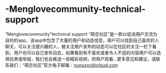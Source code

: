 # -Menglovecommunity-technical-support
“Menglovecommunity”technical support
“萌恋社区”是一款以促进用户交流为目的的app，该app中包含了大量的用户和动态信息，用户可以找到自己喜欢的人聊天，可以关注感兴趣的人，被关注用户发布的动态可以在社区的关注一栏下看到，用户也可以自己发布动态，如果看到有不喜欢或者令人不适的内容用户可以选择拉黑或举报，我们也会推送一些精彩视频，供用户观看…更多意见和建议，请联系我们：“萌恋社区”官方电子邮箱：nunuzxc@icloud.com
